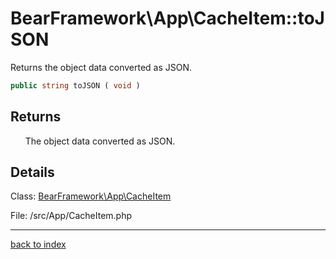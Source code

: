 # BearFramework\App\CacheItem::toJSON

Returns the object data converted as JSON.

```php
public string toJSON ( void )
```

## Returns

&nbsp;&nbsp;&nbsp;&nbsp;&nbsp;&nbsp;The object data converted as JSON.

## Details

Class: [BearFramework\App\CacheItem](bearframework.app.cacheitem.class.md)

File: /src/App/CacheItem.php

---

[back to index](index.md)

